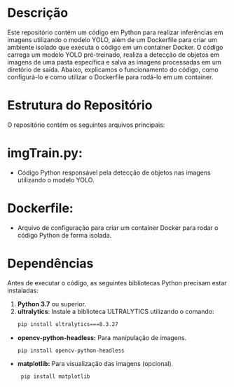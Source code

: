 # Descrição
Este repositório contém um código em Python para realizar inferências em imagens utilizando o modelo YOLO, além de um Dockerfile para criar um ambiente isolado que executa o código em um container Docker. O código carrega um modelo YOLO pré-treinado, realiza a detecção de objetos em imagens de uma pasta específica e salva as imagens processadas em um diretório de saída. Abaixo, explicamos o funcionamento do código, como configurá-lo e como utilizar o Dockerfile para rodá-lo em um container.

# Estrutura do Repositório
O repositório contém os seguintes arquivos principais:

# imgTrain.py: 
- Código Python responsável pela detecção de objetos nas imagens utilizando o modelo YOLO.
# Dockerfile:
- Arquivo de configuração para criar um container Docker para rodar o código Python de forma isolada.

# Dependências
Antes de executar o código, as seguintes bibliotecas Python precisam estar instaladas:

1. **Python 3.7** ou superior.
2. **ultralytics**: Instale a biblioteca ULTRALYTICS utilizando o comando:
   ```bash
   pip install ultralytics===8.3.27
   ```
- **opencv-python-headless:** Para manipulação de imagens.
   ```bash
   pip install opencv-python-headless
   ```
- **matplotlib:** Para visualização das imagens (opcional).
  ```bash
   pip install matplotlib
   ```
